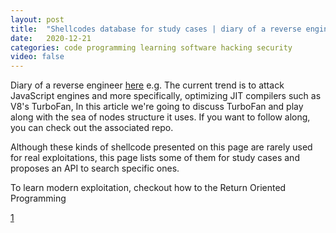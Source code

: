 ```yaml
---
layout: post
title:  "Shellcodes database for study cases | diary of a reverse engineer"
date:   2020-12-21
categories: code programming learning software hacking security
video: false
---
```


Diary of a reverse engineer [here](//doar-e.github.io/) e.g.  The current trend is to attack JavaScript engines and more specifically, optimizing JIT compilers such as V8's TurboFan, In this article we're going to discuss TurboFan and play along with the sea of nodes structure it uses.  If you want to follow along, you can check out the associated repo.

Although these kinds of shellcode presented on this page are rarely used for real exploitations, this page lists some of them for study cases and proposes an API to search specific ones.

To learn modern exploitation, checkout how to the Return Oriented Programming 

[1]

[1]: //shell-storm.org/shellcode/